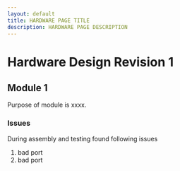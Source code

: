 ```yaml
---
layout: default
title: HARDWARE PAGE TITLE
description: HARDWARE PAGE DESCRIPTION
---
```


# Hardware Design Revision 1

## Module 1
Purpose of module is xxxx. 
### Issues
During assembly and testing found following issues

1. bad port
1. bad port